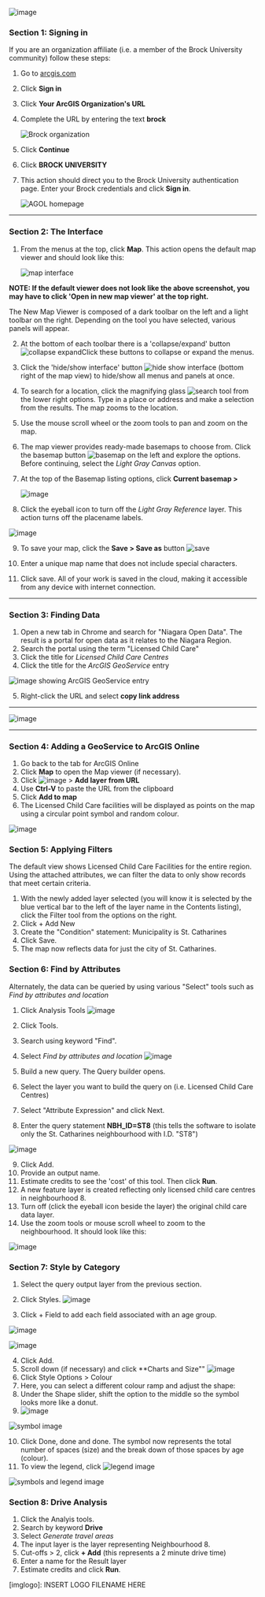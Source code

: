 ![image](https://github.com/user-attachments/assets/c4db24f0-6608-4e7c-b957-baf555618400)


### Section 1: Signing in  

If you are an organization affiliate (i.e. a member of the Brock University community) follow these steps:  

1. Go to [arcgis.com](https://arcgis.com)    
2. Click **Sign in** 
3. Click **Your ArcGIS Organization's URL**  
4. Complete the URL by entering the text **brock**  

   ![Brock organization](https://github.com/user-attachments/assets/f0e4734a-af23-4c53-8dbe-480d79e5048e)


6. Click **Continue**
7. Click **BROCK UNIVERSITY**    
8. This action should direct you to the Brock University authentication page. Enter your Brock credentials and click **Sign in**.  

   ![AGOL homepage](https://github.com/user-attachments/assets/278a64c5-8e09-43a8-98f3-ba8f89c476fb)


---

### Section 2: The Interface  

1. From the menus at the top, click **Map**. This action opens the default map viewer and should look like this:  

   ![map interface](https://github.com/user-attachments/assets/f3a9bb80-913c-41be-82b5-f91160245f9d)
   
**NOTE: If the default viewer does not look like the above screenshot, you may have to click 'Open in new map viewer' at the top right.**

The New Map Viewer is composed of a dark toolbar on the left and a light toolbar on the right. Depending on the tool you have selected, various panels will appear.  

2. At the bottom of each toolbar there is a 'collapse/expand' button ![collapse expand](https://github.com/user-attachments/assets/5fc20556-3a72-4524-a3aa-c82e499db7e3)Click these buttons to collapse or expand the menus.  
3. Click the 'hide/show interface' button ![hide show interface](https://github.com/user-attachments/assets/862521a0-112f-4819-996c-408b8b6a9f26)
 (bottom right of the map view) to hide/show all menus and panels at once.  
4. To search for a location, click the magnifying glass ![search tool](https://github.com/user-attachments/assets/916f116a-04ba-46f1-8695-50bc431fcee6) from the lower right options. Type in a place or address and make a selection from the results. The map zooms to the location.  
5. Use the mouse scroll wheel or the zoom tools to pan and zoom on the map.
6. The map viewer provides ready-made basemaps to choose from. Click the basemap button ![basemap](https://github.com/user-attachments/assets/19cfb864-e626-4c41-a079-f1f9feea030f)
 on the left and explore the options. Before continuing, select the *Light Gray Canvas* option.  
7. At the top of the Basemap listing options, click **Current basemap >**  

   ![image](https://github.com/user-attachments/assets/e7752855-1d40-46d4-864e-608bc8301d7c)

8. Click the eyeball icon to turn off the *Light Gray Reference* layer. This action turns off the placename labels.

![image](https://user-images.githubusercontent.com/45638590/167662115-387d0255-a598-4264-9da9-7823f56d6636.png) 
    
9. To save your map, click the **Save > Save as** button ![save](https://github.com/user-attachments/assets/f92f9236-bf20-4853-a5a3-cff3c71e8dca)

10. Enter a unique map name that does not include special characters. 
11. Click save. All of your work is saved in the cloud, making it accessible from any device with internet connection.  

---

### Section 3: Finding Data

1. Open a new tab in Chrome and search for "Niagara Open Data". The result is a portal for open data as it relates to the Niagara Region.
2. Search the portal using the term "Licensed Child Care"
3. Click the title for *Licensed Child Care Centres*
4. Click the title for the *ArcGIS GeoService* entry

![image showing ArcGIS GeoService entry](https://github.com/user-attachments/assets/0a532876-ec7a-46c0-a2e1-9211f97f6b34)

5. Right-click the URL and select **copy link address**
---
![image](https://github.com/user-attachments/assets/905c1842-a258-4080-9093-b4e01d37b34b)

---

### Section 4: Adding a GeoService to ArcGIS Online

1. Go back to the tab for ArcGIS Online
2. Click **Map** to open the Map viewer (if necessary).
3. Click ![image](https://github.com/user-attachments/assets/ea29e4da-56ef-48ed-96ac-8f7260473987) > **Add layer from URL**
4. Use **Ctrl-V** to paste the URL from the clipboard
5. Click **Add to map**
6. The Licensed Child Care facilities will be displayed as points on the map using a circular point symbol and random colour.

![image](https://github.com/user-attachments/assets/9f7d1ad5-6658-4680-a952-d289675242f2)

### Section 5: Applying Filters

The default view shows Licensed Child Care Facilities for the entire region. Using the attached attributes, we can filter the data to only show records that meet certain criteria.

1. With the newly added layer selected (you will know it is selected by the blue vertical bar to the left of the layer name in the Contents listing), click the Filter tool from the options on the right.
2. Click + Add New
3. Create the "Condition" statement: Municipality is St. Catharines
4. Click Save.
5. The map now reflects data for just the city of St. Catharines.

### Section 6: Find by Attributes

Alternately, the data can be queried by using various "Select" tools such as *Find by attributes and location*

1. Click Analysis Tools ![image](https://github.com/user-attachments/assets/d81e3294-6afd-408b-bbd8-78e0f09a3a8c)

2. Click Tools.
3. Search using keyword "Find".
4. Select *Find by attributes and location* ![image](https://github.com/user-attachments/assets/29e351fd-a8bb-4e17-9660-5a8f5962e275)

5. Build a new query. The Query builder opens.
6. Select the layer you want to build the query on (i.e. Licensed Child Care Centres)
7. Select "Attribute Expression" and click Next.
8. Enter the query statement **NBH_ID=ST8** (this tells the software to isolate only the St. Catharines neighbourhood with I.D. "ST8")

![image](https://github.com/user-attachments/assets/d0968341-d059-442e-9ea8-3c9467d7cbf7)

9. Click Add.
10. Provide an output name.
11. Estimate credits to see the 'cost' of this tool. Then click **Run**.
12. A new feature layer is created reflecting only licensed child care centres in neighbourhood 8.
13. Turn off (click the eyeball icon beside the layer) the original child care data layer.
14. Use the zoom tools or mouse scroll wheel to zoom to the neighbourhood. It should look like this:

![image](https://github.com/user-attachments/assets/fd7a8f46-f516-414c-afd7-fdd5aa8b20dd)


### Section 7: Style by Category

1. Select the query output layer from the previous section.
2. Click Styles. ![image](https://github.com/user-attachments/assets/1b45d1b0-dfe0-43fc-896a-46cc5fa62842)

3. Click + Field to add each field associated with an age group.

![image](https://github.com/user-attachments/assets/4433888b-9c85-44c7-ad5d-01c9c3393039)

![image](https://github.com/user-attachments/assets/71813786-e212-4570-b895-20acaeab6d68)

4. Click Add.
5. Scroll down (if necessary) and click **Charts and Size"" ![image](https://github.com/user-attachments/assets/6b2b4032-2bd2-4297-8aea-60c18c023a7e)
6. Click Style Options > Colour
7. Here, you can select a different colour ramp and adjust the shape:
8. Under the Shape slider, shift the option to the middle so the symbol looks more like a donut.
9. ![image](https://github.com/user-attachments/assets/5f3c227e-ed40-42dc-bfc9-15fe7a8f28f0)

![symbol image](https://github.com/user-attachments/assets/62216650-32df-4414-83ea-43929fa21935)


10. Click Done, done and done. The symbol now represents the total number of spaces (size) and the break down of those spaces by age (colour).
11. To view the legend, click ![legend image](https://github.com/user-attachments/assets/7f5b54d5-029d-42ab-8317-54c96bd53a2b)

![symbols and legend image](https://github.com/user-attachments/assets/4ca436e6-f6f9-489e-96ad-b17c8630d5c2)

### Section 8: Drive Analysis

1. Click the Analyis tools.
2. Search by keyword **Drive**
3. Select *Generate travel areas*
4. The input layer is the layer representing Neighbourhood 8.
5. Cut-offs > 2, click **+ Add** (this represents a 2 minute drive time)
6. Enter a name for the Result layer
7. Estimate credits and click **Run**.









<!--- Please use reference style images so that it is easier to update pictures later --->

[imglogo]: INSERT LOGO FILENAME HERE

